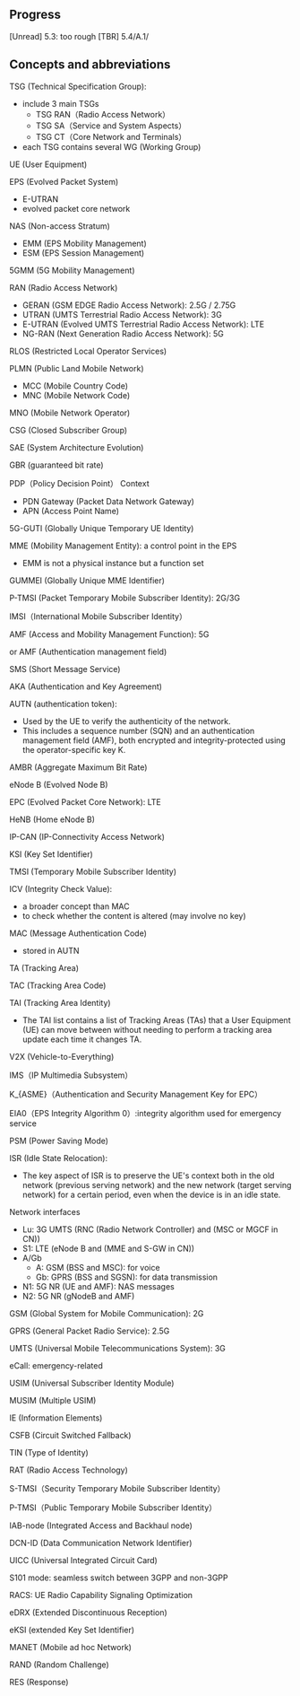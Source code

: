 ## Progress
[Unread] 5.3: too rough
[TBR] 5.4/A.1/


## Concepts and abbreviations
TSG (Technical Specification Group): 
- include 3 main TSGs
    - TSG RAN（Radio Access Network）
    - TSG SA（Service and System Aspects）
    - TSG CT（Core Network and Terminals）
- each TSG contains several WG (Working Group)

UE (User Equipment)

EPS (Evolved Packet System)
- E-UTRAN
- evolved packet core network

NAS (Non-access Stratum)
- EMM (EPS Mobility Management)
- ESM (EPS Session Management)

5GMM (5G Mobility Management)

RAN (Radio Access Network)
- GERAN (GSM EDGE Radio Access Network): 2.5G / 2.75G
- UTRAN (UMTS Terrestrial Radio Access Network): 3G
- E-UTRAN (Evolved UMTS Terrestrial Radio Access Network): LTE
- NG-RAN (Next Generation Radio Access Network): 5G

RLOS (Restricted Local Operator Services)

PLMN (Public Land Mobile Network)
- MCC (Mobile Country Code)
- MNC (Mobile Network Code)

MNO (Mobile Network Operator)

CSG (Closed Subscriber Group)

SAE (System Architecture Evolution)

GBR (guaranteed bit rate)

PDP（Policy Decision Point） Context
- PDN Gateway (Packet Data Network Gateway)
- APN (Access Point Name)

5G-GUTI (Globally Unique Temporary UE Identity)

MME (Mobility Management Entity): a control point in the EPS
- EMM is not a physical instance but a function set

GUMMEI (Globally Unique MME Identifier)

P-TMSI (Packet Temporary Mobile Subscriber Identity): 2G/3G

IMSI（International Mobile Subscriber Identity）

AMF (Access and Mobility Management Function): 5G

or AMF (Authentication management field)


SMS (Short Message Service)

AKA (Authentication and Key Agreement)

AUTN (authentication token):
- Used by the UE to verify the authenticity of the network. 
- This includes a sequence number (SQN) and an authentication management field (AMF), both encrypted and integrity-protected using the operator-specific key K.

AMBR (Aggregate Maximum Bit Rate)

eNode B (Evolved Node B)

EPC (Evolved Packet Core Network): LTE

HeNB (Home eNode B)

IP-CAN (IP-Connectivity Access Network)

KSI (Key Set Identifier)

TMSI (Temporary Mobile Subscriber Identity)

ICV (Integrity Check Value):
- a broader concept than MAC
- to check whether the content is altered (may involve no key)

MAC (Message Authentication Code)
- stored in AUTN

TA (Tracking Area)

TAC (Tracking Area Code)

TAI (Tracking Area Identity)
- The TAI list contains a list of Tracking Areas (TAs) that a User Equipment (UE) can move between without needing to perform a tracking area update each time it changes TA.

V2X (Vehicle-to-Everything)

IMS（IP Multimedia Subsystem）

K_{ASME}（Authentication and Security Management Key for EPC）

EIA0（EPS Integrity Algorithm 0）:integrity algorithm used for emergency service

PSM (Power Saving Mode)

ISR (Idle State Relocation):
- The key aspect of ISR is to preserve the UE's context both in the old network (previous serving network) and the new network (target serving network) for a certain period, even when the device is in an idle state.


Network interfaces
- Lu: 3G UMTS (RNC (Radio Network Controller) and (MSC or MGCF in CN))
- S1: LTE (eNode B and (MME and S-GW in CN))
- A/Gb
    - A: GSM (BSS and MSC): for voice
    - Gb: GPRS (BSS and SGSN): for data transmission
- N1: 5G NR (UE and AMF): NAS messages
- N2: 5G NR (gNodeB and AMF)

GSM (Global System for Mobile Communication): 2G

GPRS (General Packet Radio Service): 2.5G

UMTS (Universal Mobile Telecommunications System): 3G

eCall: emergency-related

USIM (Universal Subscriber Identity Module)

MUSIM (Multiple USIM)

IE (Information Elements)

CSFB (Circuit Switched Fallback) 

TIN (Type of Identity)

RAT (Radio Access Technology)

S-TMSI（Security Temporary Mobile Subscriber Identity）

P-TMSI（Public Temporary Mobile Subscriber Identity）

IAB-node (Integrated Access and Backhaul node)

DCN-ID (Data Communication Network Identifier)

UICC (Universal Integrated Circuit Card)

S101 mode: seamless switch between 3GPP and non-3GPP

RACS: UE Radio Capability Signaling Optimization

eDRX (Extended Discontinuous Reception)

eKSI (extended Key Set Identifier)

MANET (Mobile ad hoc Network)

RAND (Random Challenge)

RES (Response)